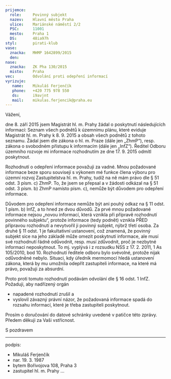 ```yaml
---
prijemce: 
  role:     Povinný subjekt
  nazev:    Hlavní město Praha
  ulice:    Mariánské náměstí 2/2
  PSC:      11001
  mesto:    Praha 1
  DS:       48ia97h
styl:       pirati-klub
vase:
  znacka:   MHMP 1642899/2015
  den:
nase:
  znacka:   ZK Pha 130/2015
  misto:    Praha
vec:        Odvolání proti odepření informací
vyrizuje:   
   name:    Mikuláš Ferjenčík
   phone:   +420 775 978 550
   ds:      i9avjnt
   mail:    mikulas.ferjencik@praha.eu
---
```


Vážení,

dne 8. září 2015 jsem Magistrát hl. m. Prahy žádal o poskytnutí následujících informací: Seznam všech podnětů k územnímu plánu, které eviduje Magistrát hl. m. Prahy k 8. 9. 2015 a obsah všech podnětů z tohoto seznamu. Žádal jsem dle zákona o hl. m. Praze (dále jen „ZhmP“), resp. zákona o svobodném přístupu k informacím (dále jen „InfZ“). Ředitel Odboru územního rozvoje mi informace rozhodnutím ze dne 17. 9. 2015 odmítl poskytnout.

Rozhodnutí o odepření informace považuji za vadné. Mnou požadované informace beze sporu souvisejí s výkonem mé funkce člena výboru pro územní rozvoj Zastupitelstva hl. m. Prahy, tudíž na ně mám právo dle § 51 odst. 3 písm. c) ZhmP. To, že jsem se přepsal a v žádosti odkázal na § 51 odst. 3 písm. b) ZhmP namísto písm. c), nemůže být důvodem pro odepření informace. 

Důvodem pro odepření informace nemůže být ani pouhý odkaz na § 11 odst. 1 písm. b) InfZ, a to hned ze dvou důvodů. Za prvé mnou požadované informace nejsou „novou informací, která vznikla při přípravě rozhodnutí povinného subjektu“, protože informace (tedy podnět) vznikla PŘED přípravou rozhodnutí a nevytvořil ji povinný subjekt, nýbrž třetí osoba. Za druhé § 11 odst. 1 je fakultativní ustanovení, což znamená, že povinný subjekt sice na jeho základě může omezit poskytnutí informace, ale musí své rozhodnutí řádně odůvodnit, resp. musí zdůvodnit, proč je nezbytné informaci neposkytnout. To mj. vyplývá i z rozsudku NSS z 17. 2. 2011, 1 As 105/2010, bod 10. Rozhodnutí ředitele odboru bylo svévolné, protože nijak odůvodněné nebylo. Situaci, kdy úředník mermomocí hledá ustanovení zákona, která by mu umožnila odepřít zastupiteli informace, na které má právo, považuji za absurdní. 

Proto proti tomuto rozhodnutí podávám odvolání dle § 16 odst. 1 InfZ. Požaduji, aby nadřízený orgán 
* napadené rozhodnutí zrušil a
* vyslovil závazný právní názor, že požadovaná informace spadá do rozsahu informací, které je třeba zastupiteli poskytnout.

Prosím o doručování do datové schránky uvedené v patičce této zprávy. Předem děkuji za Vaši vstřícnost. 

S pozdravem

---
podpis: 
  - Mikuláš Ferjenčík
  - nar. 19. 3. 1987
  - bytem Bořivojova 108, Praha 3
  - zastupitel hl. m. Prahy
...
